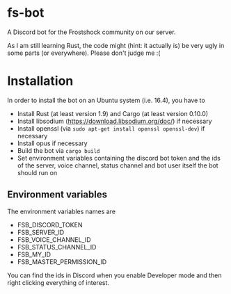 # fs-bot
A Discord bot for the Frostshock community on our server.

As I am still learning Rust, the code might (hint: it actually is) be very ugly in some parts (or everywhere). Please don't judge me :(

# Installation
In order to install the bot on an Ubuntu system (i.e. 16.4), you have to
* Install Rust (at least version 1.9) and Cargo (at least version 0.10.0)
* Install libsodium (https://download.libsodium.org/doc/) if necessary
* Install openssl (via `sudo apt-get install openssl openssl-dev`) if necessary
* Install opus if necessary
* Build the bot via `cargo build`
* Set environment variables containing the discord bot token and the ids of the server, voice channel, status channel and bot user itself the bot should run on

## Environment variables
The environment variables names are
* FSB_DISCORD_TOKEN
* FSB_SERVER_ID
* FSB_VOICE_CHANNEL_ID
* FSB_STATUS_CHANNEL_ID
* FSB_MY_ID
* FSB_MASTER_PERMISSION_ID

You can find the ids in Discord when you enable Developer mode and then right clicking everything of interest.
